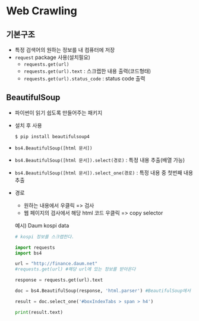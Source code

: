 # Web Crawling

## 기본구조

* 특정 검색어의 원하는 정보를 내 컴퓨터에 저장
* `request` package 사용(설치필요)
  * `requests.get(url)`
  * `requests.get(url).text` : 스크랩한 내용 출력(코드형태)
  * `requests.get(url).status_code` : status code 출력

## BeautifulSoup

* 파이썬이 읽기 쉽도록 만들어주는 패키지

* 설치 후 사용

  ```git
  $ pip install beautifulsoup4
  ```

* `bs4.BeautifulSoup([html 문서])`

* `bs4.BeautifulSoup([html 문서]).select(경로)` : 특정 내용 추출(배열 가능)

* `bs4.BeautifulSoup([html 문서]).select_one(경로)` : 특정 내용 중 첫번째 내용 추출

* 경로

  * 원하는 내용에서 우클릭 => 검사
  * 웹 페이지의 검사에서 해당 html 코드 우클릭 => copy selector

  예시) Daum kospi data

  ```python
  # kospi 정보를 스크랩한다.
  
  import requests
  import bs4
  
  url = "http://finance.daum.net"
  #requests.get(url) #해당 url에 있는 정보를 받아온다
  
  response = requests.get(url).text
  
  doc = bs4.BeautifulSoup(response, 'html.parser') #BeautifulSoup에서 파이썬으로 검색하기 좋은 폼으로 예쁘게 만듬, html파싱한 것으로...
  
  result = doc.select_one('#boxIndexTabs > span > h4')
  
  print(result.text)
  ```

  